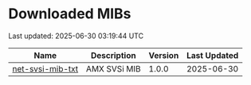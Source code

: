 # Downloaded MIBs

Last updated: 2025-06-30 03:19:44 UTC

| Name | Description | Version | Last Updated |
|------|-------------|---------|-------------|
| [net-svsi-mib-txt](https://www.amx.com/ko/site_elements/net-svsi-mib-txt) | AMX SVSi MIB | 1.0.0 | 2025-06-30 |
